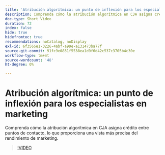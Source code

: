 ```yaml
---
title: 'Atribución algorítmica: un punto de inflexión para los especialistas en marketing'
description: Comprenda cómo la atribución algorítmica en CJA asigna crédito entre puntos de contacto, lo que proporciona una vista más precisa del rendimiento de marketing.
doc-type: Short Video
duration: 72
index: false
hide: true
hidefromtoc: true
recommendations: noCatalog, noDisplay
exl-id: 6f3566e1-3226-4abf-a99e-a131473ba77f
source-git-commit: 91fc9e0831f5538ea1d0f6d42c537c3705b4c30e
workflow-type: tm+mt
source-wordcount: '48'
ht-degree: 0%

---
```


# Atribución algorítmica: un punto de inflexión para los especialistas en marketing

Comprenda cómo la atribución algorítmica en CJA asigna crédito entre puntos de contacto, lo que proporciona una vista más precisa del rendimiento de marketing.

<!-- 85_S106_3442453_71_algorithmic-attribution-a-gamechanger-for-marketers -->
>[!VIDEO](https://video.tv.adobe.com/v/3458301/?learn=on&enablevpops=true)
